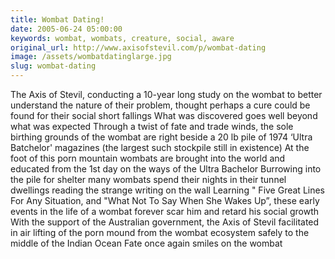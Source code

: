 ```yaml
---
title: Wombat Dating!
date: 2005-06-24 05:00:00
keywords: wombat, wombats, creature, social, aware
original_url: http://www.axisofstevil.com/p/wombat-dating
image: /assets/wombatdatinglarge.jpg
slug: wombat-dating
---
```


The Axis of Stevil, conducting a 10-year long study on the wombat to better understand the nature of their problem, thought perhaps a cure could be found for their social short fallings What was discovered goes well beyond what was expected Through a twist of fate and trade winds, the sole birthing grounds of the wombat are right beside a 20 lb pile of 1974 ‘Ultra Batchelor&#039; magazines (the largest such stockpile still in existence) At the foot of this porn mountain wombats are brought into the world and educated from the 1st day on the ways of the Ultra Bachelor Burrowing into the pile for shelter many wombats spend their nights in their tunnel dwellings reading the strange writing on the wall Learning &quot; Five Great Lines For Any Situation, and &quot;What Not To Say When She Wakes Up”, these early events in the life of a wombat forever scar him and retard his social growth With the support of the Australian government, the Axis of Stevil facilitated in air lifting of the porn mound from the wombat ecosystem safely to the middle of the Indian Ocean Fate once again smiles on the wombat

